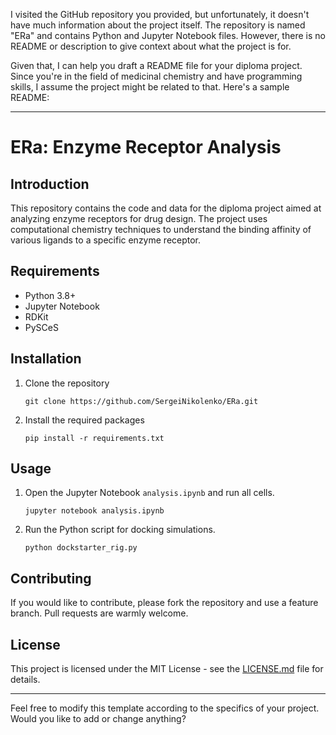 I visited the GitHub repository you provided, but unfortunately, it doesn't have much information about the project itself. The repository is named "ERa" and contains Python and Jupyter Notebook files. However, there is no README or description to give context about what the project is for.

Given that, I can help you draft a README file for your diploma project. Since you're in the field of medicinal chemistry and have programming skills, I assume the project might be related to that. Here's a sample README:

---

# ERa: Enzyme Receptor Analysis

## Introduction
This repository contains the code and data for the diploma project aimed at analyzing enzyme receptors for drug design. The project uses computational chemistry techniques to understand the binding affinity of various ligands to a specific enzyme receptor.

## Requirements
- Python 3.8+
- Jupyter Notebook
- RDKit
- PySCeS

## Installation
1. Clone the repository
   ```
   git clone https://github.com/SergeiNikolenko/ERa.git
   ```
2. Install the required packages
   ```
   pip install -r requirements.txt
   ```

## Usage
1. Open the Jupyter Notebook `analysis.ipynb` and run all cells.
   ```
   jupyter notebook analysis.ipynb
   ```
2. Run the Python script for docking simulations.
   ```
   python dockstarter_rig.py
   ```

## Contributing
If you would like to contribute, please fork the repository and use a feature branch. Pull requests are warmly welcome.

## License
This project is licensed under the MIT License - see the [LICENSE.md](LICENSE.md) file for details.

---

Feel free to modify this template according to the specifics of your project. Would you like to add or change anything?

